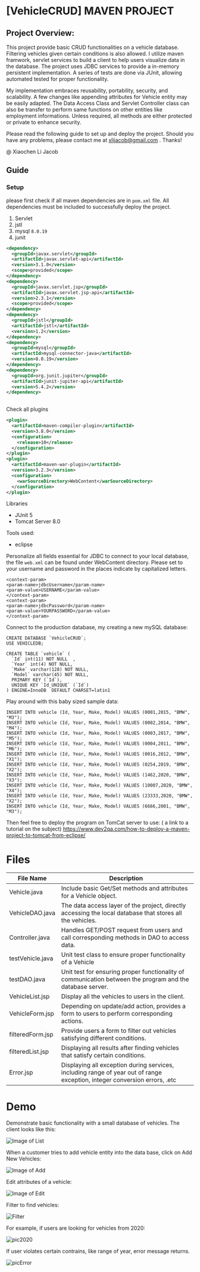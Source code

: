 
# [VehicleCRUD]  MAVEN PROJECT
## Project Overview:
This project provide basic CRUD functionalities on a vehicle database. Filtering vehicles given certain conditions is also allowed. I utilize maven framwork, servlet services to build a client to help users visualize data in the database. The project uses JDBC services to provide a in-memory persistent implementation. A series of tests are done via JUnit, allowing automated tested for proper functionality.

My implementation embraces reusability, portability, security, and scalability. A few changes like appending attributes for Vehicle entity may be easily adapted. The Data Access Class and Servlet Controller class can also be transfer to perform same functions on other entities like employment informations. Unless required, all methods are either protected or private to enhance security.

 Please read the following guide to set up and deploy the project. Should you have any problems, please contact me at xlijacob@gmail.com . Thanks!
 
@ Xiaochen Li Jacob 

## Guide
### Setup
please first check if all maven dependencies  are in `pom.xml` file. All dependencies must be included to successfully deploy the project.
1. Servlet
2. jstl
3. mysql `8.0.19`
4. junit
```xml
<dependency>
  <groupId>javax.servlet</groupId>
  <artifactId>javax.servlet-api</artifactId>
  <version>3.1.0</version>
  <scope>provided</scope>
</dependency>
<dependency>
  <groupId>javax.servlet.jsp</groupId>
  <artifactId>javax.servlet.jsp-api</artifactId>
  <version>2.3.1</version>
  <scope>provided</scope>
</dependency>
<dependency>
  <groupId>jstl</groupId>
  <artifactId>jstl</artifactId>
  <version>1.2</version>
</dependency>
<dependency>
  <groupId>mysql</groupId>
  <artifactId>mysql-connector-java</artifactId>
  <version>8.0.19</version>
</dependency>
<dependency>
  <groupId>org.junit.jupiter</groupId>
  <artifactId>junit-jupiter-api</artifactId>
  <version>5.4.2</version>
</dependency>
 
```
Check all plugins
```xml
<plugin>
  <artifactId>maven-compiler-plugin</artifactId>
  <version>3.8.0</version>
  <configuration>
    <release>10</release>
  </configuration>
</plugin>
<plugin>
  <artifactId>maven-war-plugin</artifactId>
  <version>3.2.3</version>
  <configuration>
    <warSourceDirectory>WebContent</warSourceDirectory>
  </configuration>
</plugin>
```
Libraries
* JUnit 5
* Tomcat Server 8.0

Tools used:
* eclipse

Personalize all fields essential for JDBC to connect to your local database, the file `web.xml` can be found under WebContent directory. Please set to your username and password in the places indicate by capitalized letters.

```
<context-param>
<param-name>jdbcUsername</param-name>
<param-value>USERNAME</param-value>
</context-param>
<context-param>
<param-name>jdbcPassword</param-name>
<param-value>YOURPASSWORD</param-value>
</context-param>
```

Connect to the production database, my creating a new mySQL database:
```
CREATE DATABASE `VehicleCRUD`;
USE VEHICLEDB;

CREATE TABLE `vehicle` (
  `Id` int(11) NOT NULL  ,
  `Year` int(4) NOT NULL,
  `Make` varchar(128) NOT NULL,
  `Model` varchar(45) NOT NULL,
  PRIMARY KEY (`Id`),
  UNIQUE KEY `Id_UNIQUE` (`Id`)
) ENGINE=InnoDB  DEFAULT CHARSET=latin1
```

Play around with this baby sized sample data:

```
INSERT INTO vehicle (Id, Year, Make, Model) VALUES (0001,2015, "BMW", "M3");
INSERT INTO vehicle (Id, Year, Make, Model) VALUES (0002,2014, "BMW", "M4");
INSERT INTO vehicle (Id, Year, Make, Model) VALUES (0003,2017, "BMW", "M5");
INSERT INTO vehicle (Id, Year, Make, Model) VALUES (0004,2011, "BMW", "M6");
INSERT INTO vehicle (Id, Year, Make, Model) VALUES (0016,2012, "BMW", "X1");
INSERT INTO vehicle (Id, Year, Make, Model) VALUES (0254,2019, "BMW", "X2");
INSERT INTO vehicle (Id, Year, Make, Model) VALUES (1462,2020, "BMW", "X3");
INSERT INTO vehicle (Id, Year, Make, Model) VALUES (10007,2020, "BMW", "X4");
INSERT INTO vehicle (Id, Year, Make, Model) VALUES (23333,2020, "BMW", "X2");
INSERT INTO vehicle (Id, Year, Make, Model) VALUES (6666,2001, "BMW", "M3");

```

Then feel free to deploy the program on TomCat server to use: ( a link to a tutorial on the subject)
https://www.dev2qa.com/how-to-deploy-a-maven-project-to-tomcat-from-eclipse/


# Files

|      File Name          | 	Description                  
|----------------|-------------------------------
|Vehicle.java |Include basic Get/Set methods and attributes for a Vehicle object.              
|VehicleDAO.java         |The data access layer of the project, directly accessing the local database that stores all the vehicles.      
|Controller.java         |Handles GET/POST request from users and call corresponding methods in DAO to access data.
|testVehicle.java | Unit test class to ensure proper functionality of a Vehicle
|testDAO.java | Unit test for ensuring proper functionality of communication between the program and the database server.
|VehicleList.jsp | Display all the vehicles to users in the client. 
|VehicleForm.jsp | Depending on update/add action, provides a form to users to perform corresponding actions.
|filteredForm.jsp | Provide users a form to filter out vehicles satisfying different conditions.
|filteredList.jsp | Displaying all results after finding vehicles that satisfy certain conditions.
|Error.jsp | Displaying all exception during services, including range of year out of range exception, integer conversion errors, .etc

# Demo
Demonstrate basic functionality with a small database of vehicles. The client looks like this:

![Image of List](pic/list.jpeg)


When a customer tries to add vehicle entity into the data base, click on Add New Vehicles:

![Image of Add](pic/add.jpeg)


Edit attributes of a vehicle:

![Image of Edit](pic/edit.jpeg)


Filter to find vehicles:

![Filter](pic/find.jpeg)

For example, if users are looking for vehicles from 2020:

![pic2020](pic/2020.jpeg)


If user violates certain contrains, like range of year, error message returns.

![picError](pic/Error.jpeg)


